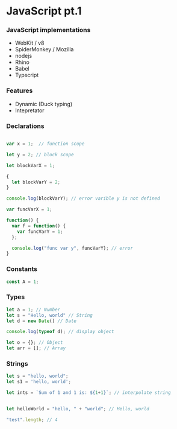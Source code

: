 # JavaScript pt.1


### JavaScript implementations

- WebKit / v8
- SpiderMonkey / Mozilla
- nodejs
- Rhino
- Babel
- Typscript

### Features

- Dynamic (Duck typing)
- Intepretator

### Declarations 

```js

var x = 1;  // function scope 

let y = 2; // block scope

let blockVarX = 1;

{
  let blockVarY = 2;
}

console.log(blockVarY); // error varible y is not defined

var funcVarX = 1;

function() {
  var f = function() {
    var funcVarY = 1;
  };

  console.log("func var y", funcVarY); // error
}

```

### Constants

```js
const A = 1;
```

### Types

```js
let a = 1; // Number
let s = "Hello, world" // String
let d = new Date() // Date 

console.log(typeof d); // display object

let o = {}; // Object
let arr = []; // Array
```

### Strings

```js
let s = "hello, world";
let s1 = 'hello, world';

let ints = `Sum of 1 and 1 is: ${1+1}`; // interpolate string


let helloWorld = "hello, " + "world"; // Hello, world

"test".length; // 4

```

